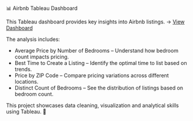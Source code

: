 📊 Airbnb Tableau Dashboard

This Tableau dashboard provides key insights into Airbnb listings. -> [View Dashboard](https://github.com/tinajeremic/AirBnB-Data-Analysis-Tableau/blob/main/Air%20BnB%20Dashboard.png)

The analysis includes:
* Average Price by Number of Bedrooms – Understand how bedroom count impacts pricing.
* Best Time to Create a Listing – Identify the optimal time to list based on trends.
* Price by ZIP Code – Compare pricing variations across different locations.
* Distinct Count of Bedrooms – See the distribution of listings based on bedroom count.

This project showcases data cleaning, visualization and analytical skills using Tableau. 🚀
